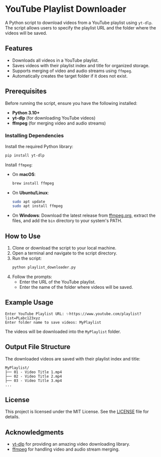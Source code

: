 # YouTube Playlist Downloader

A Python script to download videos from a YouTube playlist using `yt-dlp`. The script allows users to specify the playlist URL and the folder where the videos will be saved. 

## Features

- Downloads all videos in a YouTube playlist.
- Saves videos with their playlist index and title for organized storage.
- Supports merging of video and audio streams using `ffmpeg`.
- Automatically creates the target folder if it does not exist.

## Prerequisites

Before running the script, ensure you have the following installed:

- **Python 3.10+**
- **yt-dlp** (for downloading YouTube videos)
- **ffmpeg** (for merging video and audio streams)

### Installing Dependencies

Install the required Python library:
```bash
pip install yt-dlp
```

Install `ffmpeg`:

- On **macOS**:
  ```bash
  brew install ffmpeg
  ```

- On **Ubuntu/Linux**:
  ```bash
  sudo apt update
  sudo apt install ffmpeg
  ```

- On **Windows**:
  Download the latest release from [ffmpeg.org](https://ffmpeg.org/), extract the files, and add the `bin` directory to your system's PATH.

## How to Use

1. Clone or download the script to your local machine.
2. Open a terminal and navigate to the script directory.
3. Run the script:
   ```bash
   python playlist_downloader.py
   ```
4. Follow the prompts:
   - Enter the URL of the YouTube playlist.
   - Enter the name of the folder where videos will be saved.

## Example Usage

```plaintext
Enter YouTube Playlist URL: ✨https://www.youtube.com/playlist?list=PLabc123xyz
Enter folder name to save videos: MyPlaylist
```

The videos will be downloaded into the `MyPlaylist` folder.

## Output File Structure

The downloaded videos are saved with their playlist index and title:
```
MyPlaylist/
├── 01 - Video Title 1.mp4
├── 02 - Video Title 2.mp4
├── 03 - Video Title 3.mp4
...
```

## License

This project is licensed under the MIT License. See the [LICENSE](LICENSE) file for details.

## Acknowledgments

- [yt-dlp](https://github.com/yt-dlp/yt-dlp) for providing an amazing video downloading library.
- [ffmpeg](https://ffmpeg.org/) for handling video and audio stream merging.
```